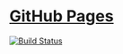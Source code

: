 # [GitHub Pages](https://litzh.com)

[![Build Status](https://travis-ci.org/litzh/litzh.github.io.svg?branch=gh-source)](https://travis-ci.org/litzh/litzh.github.io)

